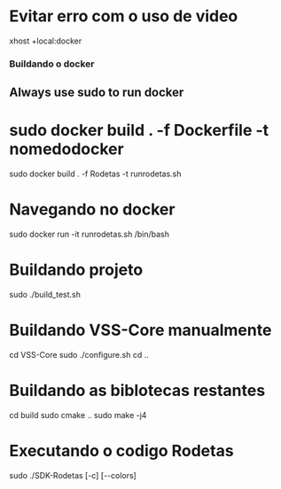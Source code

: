 # Evitar erro com o uso de video
xhost +local:docker

### Buildando o docker
## Always use sudo to run docker
# sudo docker build . -f Dockerfile -t nomedodocker
sudo docker build . -f Rodetas -t runrodetas.sh

# Navegando no docker
sudo docker run -it runrodetas.sh /bin/bash

# Buildando projeto
sudo ./build_test.sh

# Buildando VSS-Core manualmente
cd VSS-Core
sudo ./configure.sh
cd ..

# Buildando as biblotecas restantes
cd build
sudo cmake ..
sudo make -j4

# Executando o codigo Rodetas
sudo ./SDK-Rodetas [-c] [--colors]
